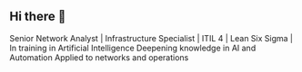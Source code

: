 ## Hi there 👋

<!--
**T0n0nN/T0n0nN** is a ✨ _special_ ✨ repository because its `README.md` (this file) appears on your GitHub profile.

Here are some ideas to get you started:

- 🔭 I’m currently working on ...
- 🌱 I’m currently learning ...
- 👯 I’m looking to collaborate on ...
- 🤔 I’m looking for help with ...
- 💬 Ask me about ...
- 📫 How to reach me: ...
- 😄 Pronouns: ...
- ⚡ Fun fact: ...
-->
Senior Network Analyst | Infrastructure Specialist | ITIL 4 | Lean Six Sigma | In training in Artificial Intelligence Deepening knowledge in AI and Automation Applied to networks and operations
